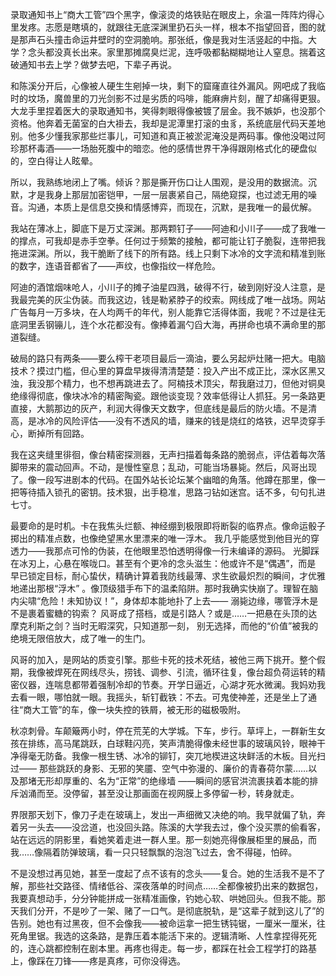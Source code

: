 录取通知书上“商大工管”四个黑字，像滚烫的烙铁贴在眼皮上，余温一阵阵灼得心里发疼。志愿是瞎填的，就跟往无底深渊里扔石头一样，根本不指望回音，图的就是那声石头撞击命运井壁时的空洞脆响。那张纸，像是我对生活竖起的中指。大学？念头都没真长出来。家里那摊腐臭烂泥，连呼吸都黏糊糊地让人窒息。揣着这破通知书去上学？做梦去吧，下辈子再说。

和陈溪分开后，心像被人硬生生剜掉一块，剩下的窟窿直往外漏风。网吧成了我临时的坟场，魔兽里的刀光剑影不过是劣质的吗啡，能麻痹片刻，醒了却痛得更狠。大龙手里捏着医大的录取通知书，笑得刺眼得像被镀了层金。我不嫉妒，也没那个资格。他奔着无菌室的白大褂去，我却是泥潭里打滚的虫豸，系统底层代码天差地别。他多少懂我家那些烂事儿，可知道和真正被淤泥淹没是两码事。像他没喝过阿珍那杯毒酒——一场胎死腹中的暗恋。他的感情世界干净得跟刚格式化的硬盘似的，空白得让人眩晕。

所以，我熟练地闭上了嘴。倾诉？那是撕开伤口让人围观，是没用的数据流。沉默，才是我身上那层加密铠甲，一层一层裹紧自己，隔绝窥探，也过滤无用的噪音。沟通，本质上是信息交换和情感博弈，而现在，沉默，是我唯一的最优解。

我站在薄冰上，脚底下是万丈深渊。那两颗钉子——阿迪和小川子——成了我唯一的撑点，可我却是赤手空拳。任何过于频繁的接触，都可能让钉子脆裂，连带把我拖进深渊。所以，我干脆断了线下的所有路。线上只剩下冰冷的文字流和精准到账的数字，连语音都省了——声纹，也像指纹一样危险。

阿迪的酒馆烟味呛人，小川子的摊子油星四溅，破得不行，破到刚好没人注意，是我最完美的灰尘伪装。而我这边，钱是勒紧脖子的绞索。网线成了唯一战场。网站广告每月一万多块，在人均两千的年代，别人能靠它活得体面，我呢？不过是往无底洞里丢钢镚儿，连个水花都没有。像捧着漏勺舀大海，再拼命也填不满命里的那道裂缝。

破局的路只有两条——要么榨干老项目最后一滴油，要么另起炉灶赌一把大。电脑技术？摸过门槛，但心里的算盘早拨得清清楚楚：投入产出不成正比，深水区黑又浊，我没那个精力，也不想再跳进去了。阿楠技术顶尖，帮我磨过刀，但他对铜臭绝缘得彻底，像块冰冷的精密陶瓷。跟他谈变现？效率低得让人抓狂。另一条路更直接，大鹅那边的灰产，利润大得像天文数字，但底线是最后的防火墙。不是清高，是冰冷的风险评估——没有不透风的墙，赚来的钱是烧红的烙铁，迟早烫穿手心，断掉所有回路。

我在这夹缝里徘徊，像台精密探测器，无声扫描着每条路的脆弱点，评估着每次落脚带来的震动回声。不动，是慢性窒息；乱动，可能当场暴毙。然后，风哥出现了。像一段写进剧本的代码。在国外站长论坛某个幽暗的角落。他蹲在那里，像一把等待插入锁孔的密钥。技术狠，出手稳准，思路刁钻如迷宫。话不多，句句扎进七寸。

最要命的是时机。卡在我焦头烂额、神经绷到极限即将断裂的临界点。像命运骰子掷出的精准点数，也像绝望黑水里漂来的唯一浮木。 我几乎能感觉到他目光的穿透力——我那点可怜的伪装，在他眼里恐怕透明得像一行未编译的源码。  光脚踩在冰刃上，心悬在喉咙口。甚至有个更冷的念头滋生：他或许不是“偶遇”，而是 早已锁定目标，耐心蛰伏，精确计算着我防线最薄、求生欲最炽烈的瞬间，才优雅地递出那根“浮木” 。像顶级猎手布下的温柔陷阱。那时我确实快崩了。理智在脑内尖啸“危险！未知协议！”，身体却本能地扑了上去—— 溺毙边缘，哪管浮木是不是裹着蜜糖的钩索？  风哥成了搭档，或是引路人？或是……一把悬在头顶的达摩克利斯之剑？当时无暇深究，只知道那一刻， 别无选择，而他的“价值”被我的绝境无限倍放大，成了唯一的生门。 

风哥的加入，是网站的质变引擎。那些卡死的技术死结，被他三两下挑开。整个假期，我像被焊死在网线尽头，捞钱、调参、引流，循环往复，像台超负荷运转的精密仪器，连喘息都带着强制冷却的节奏。开学日逼近，心湖才死水微澜。我妈劝我去看一眼，哪怕就一眼。我摇头，斩钉截铁：不去。可鬼使神差，还是坐上了通往“商大工管”的车，像一块失控的铁屑，被无形的磁极吸附。

秋凉刺骨。车颠簸两小时，停在荒芜的大学城。下车，步行。草坪上，一群新生女孩在排练，高马尾跳跃，白球鞋闪亮，笑声清脆得像未经世事的玻璃风铃，眼神干净得毫无防备。我像一根生锈、冰冷的铆钉，突兀地楔进这块鲜活的木板。目光扫过—— 那些跳跃的身影、无邪的笑靥、空气中弥漫的、廉价的青春荷尔蒙……以及那堵无形却厚重的、名为“正常”的绝缘墙 ——瞬间的感官洪流裹挟着本能的排斥汹涌而至。没停留，甚至没让那画面在视网膜上多停留一秒，转身就走。

界限那天划下，像刀子走在玻璃上，发出一声细微又决绝的响。我早就偏了轨，奔着另一头去——没岔道，也没回头路。陈溪的大学我去过，像个没买票的偷看客，站在远远的阴影里，看她笑着走进一群人里。那一刻她亮得像展柜里的展品，而我……像隔着防弹玻璃，看一只只轻飘飘的泡泡飞过去，舍不得碰，怕碎。

不是没想过再见她，甚至一度起了点不该有的念头——复合。她的生活我不是不了解，那些社交路径、情绪低谷、深夜落单的时间点……全都像被扔出来的数据包，我要真想动手，分分钟能拼成一张精准画像，钓她心软、哄她回头。但我不能。那天我们分开，不是吵了一架、赌了一口气。是彻底脱轨，是“这辈子就到这儿了”的告别。她也有过黑夜，但不会像我——被命运拿一把生锈钝锯，一厘米一厘米，往死角里锯。我选的这条路，是靠压着本能活下来的。逻辑清晰、人性拿捏得死死的，连心跳都控制在剧本里。再疼也得走。每一步，都踩在社会工程学打的路基上，像踩在刀锋——疼是真疼，可你没得选。


 